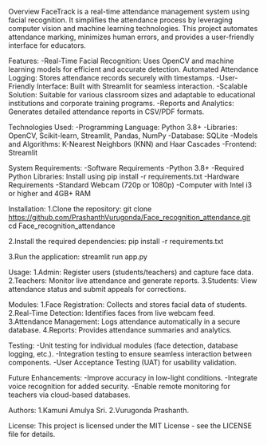 Overview
FaceTrack is a real-time attendance management system using facial recognition. It simplifies the attendance process by leveraging computer vision and machine learning technologies. This project automates attendance marking, minimizes human errors, and provides a user-friendly interface for educators.

Features:
-Real-Time Facial Recognition: Uses OpenCV and machine learning models for efficient and accurate detection.
 Automated Attendance Logging: Stores attendance records securely with timestamps.
-User-Friendly Interface: Built with Streamlit for seamless interaction.
-Scalable Solution: Suitable for various classroom sizes and adaptable to educational institutions and corporate training 
 programs.
-Reports and Analytics: Generates detailed attendance reports in CSV/PDF formats.

Technologies Used:
-Programming Language: Python 3.8+
-Libraries: OpenCV, Scikit-learn, Streamlit, Pandas, NumPy
-Database: SQLite
-Models and Algorithms: K-Nearest Neighbors (KNN) and Haar Cascades
-Frontend: Streamlit

System Requirements:
-Software Requirements
   -Python 3.8+
   -Required Python Libraries: Install using pip install -r requirements.txt
-Hardware Requirements
   -Standard Webcam (720p or 1080p)
   -Computer with Intel i3 or higher and 4GB+ RAM
   
Installation:
1.Clone the repository:
git clone https://github.com/PrashanthVurugonda/Face_recognition_attendance.git cd Face_recognition_attendance

2.Install the required dependencies:
pip install -r requirements.txt

3.Run the application:
streamlit run app.py

Usage:
1.Admin: Register users (students/teachers) and capture face data.
2.Teachers: Monitor live attendance and generate reports.
3.Students: View attendance status and submit appeals for corrections.

Modules:
1.Face Registration: Collects and stores facial data of students.
2.Real-Time Detection: Identifies faces from live webcam feed.
3.Attendance Management: Logs attendance automatically in a secure database.
4.Reports: Provides attendance summaries and analytics.

Testing:
-Unit testing for individual modules (face detection, database logging, etc.).
-Integration testing to ensure seamless interaction between components.
-User Acceptance Testing (UAT) for usability validation.

Future Enhancements:
-Improve accuracy in low-light conditions.
-Integrate voice recognition for added security.
-Enable remote monitoring for teachers via cloud-based databases.

Authors:
1.Kamuni Amulya Sri. 
2.Vurugonda Prashanth.

License:
This project is licensed under the MIT License - see the LICENSE file for details.
